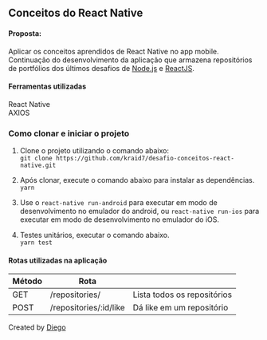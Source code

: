 ## Conceitos do React Native

#### Proposta:
  Aplicar os conceitos aprendidos de React Native no app mobile.
  Continuação do desenvolvimento da aplicação que armazena repositórios de portfólios dos últimos desafios de [Node.js](https://github.com/kraid7/gostack-template-conceitos-nodejs) e [ReactJS](https://github.com/kraid7/gostack-template-conceitos-nodejs).
  
#### Ferramentas utilizadas
  React Native <br>
  AXIOS
  
### Como clonar e iniciar o projeto

1. Clone o projeto utilizando o comando abaixo: <br>
  ```git clone https://github.com/kraid7/desafio-conceitos-react-native.git```

2. Após clonar, execute o comando abaixo para instalar as dependências. <br>
  ```yarn```

3. Use o ```react-native run-android``` para executar em modo de desenvolvimento no emulador do android, ou ```react-native run-ios``` para executar em modo de desenvolvimento no emulador do iOS.

4. Testes unitários, executar o comando abaixo. <br>
  ```yarn test```
 
#### Rotas utilizadas na aplicação

   | Método | Rota                   |                             |
   | ------ | ---------------------- | --------------------------- |
   | GET    | /repositories/         | Lista todos os repositórios |
   | POST   | /repositories/:id/like | Dá like em um repositório   |


Created by [Diego](https://www.linkedin.com/in/diego-henrique-mendes-282301a3/)
